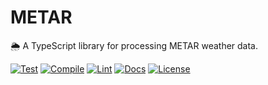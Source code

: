 # METAR

🌦 A TypeScript library for processing METAR weather data.

[![Test](https://img.shields.io/github/workflow/status/willbarkoff/metar/test?label=build&logo=github&style=flat-square)](https://github.com/willbarkoff/metar/actions/workflows/test.yml)
[![Compile](https://img.shields.io/github/workflow/status/willbarkoff/metar/compile?label=lint&logo=github&style=flat-square)](https://github.com/willbarkoff/metar/actions/workflows/compile.yml)
[![Lint](https://img.shields.io/github/workflow/status/willbarkoff/metar/lint?label=lint&logo=github&style=flat-square)](https://github.com/willbarkoff/metar/actions/workflows/lint.yml)
[![Docs](https://img.shields.io/github/deployments/willbarkoff/metar/production?label=docs&logo=vercel&style=flat-square)](https://metar-doc.willbarkoff.dev)
[![License](https://img.shields.io/github/license/willbarkoff/metar?style=flat-square)](./LICENSE.md)